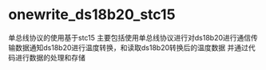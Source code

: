 # onewrite_ds18b20_stc15
单总线协议的使用基于stc15
主要包括使用单总线协议进行对ds18b20进行通信传输数据通知ds18b20进行温度转换，和读取ds18b20转换后的温度数据
并通过代码进行数据的处理和存储

